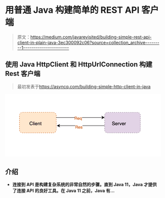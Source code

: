 # 用普通 Java 构建简单的 REST API 客户端

> 原文：<https://medium.com/javarevisited/building-simple-rest-api-client-in-plain-java-3ec300092c06?source=collection_archive---------1----------------------->

## 使用 Java HttpClient 和 HttpUrlConnection 构建 Rest 客户端

> 最初发表于<https://asyncq.com/building-simple-http-client-in-java>

**[![](img/53695acef7aedb1cb09602980f564d64.png)](https://javarevisited.blogspot.com/2022/04/difference-between-graphql-and-rest-api.html)**

## **介绍**

*   **连接到 API 是构建复杂系统的非常自然的步骤。直到 Java 11，Java 才提供了连接 API 的良好工具。在 Java 11 之前，Java 有…**